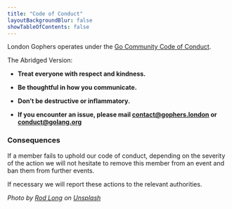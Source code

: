 ```yaml
---
title: "Code of Conduct"
layoutBackgroundBlur: false
showTableOfContents: false
---
```


London Gophers operates under the [Go Community Code of Conduct](https://golang.org/conduct).

The Abridged Version:

- **Treat everyone with respect and kindness.**

- **Be thoughtful in how you communicate.**

- **Don’t be destructive or inflammatory.**

- **If you encounter an issue, please mail contact@gophers.london or conduct@golang.org**

### Consequences

If a member fails to uphold our code of conduct, depending on the severity of the action we will not hesitate
to remove this member from an event and ban them from further events. 

If necessary we will report these actions to the relevant authorities.

*Photo by [Rod Long](https://unsplash.com/@rodlong?utm_source=unsplash&utm_medium=referral&utm_content=creditCopyText) on
[Unsplash](https://unsplash.com/s/photos/paddington?utm_source=unsplash&utm_medium=referral&utm_content=creditCopyText)*

